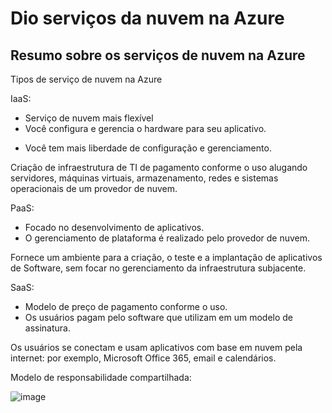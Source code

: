 # Dio serviços da nuvem na Azure

## Resumo sobre os serviços de nuvem na Azure

Tipos de serviço de nuvem na Azure

IaaS: 
- Serviço de nuvem mais flexível
- Você configura e gerencia o hardware para seu aplicativo.
* Você tem mais liberdade de configuração e gerenciamento.

Criação de infraestrutura de TI de pagamento conforme o uso alugando servidores, máquinas virtuais, armazenamento, redes e sistemas operacionais de um provedor de nuvem.


PaaS:
- Focado no desenvolvimento de aplicativos.
- O gerenciamento de plataforma é realizado pelo provedor de nuvem.

Fornece um ambiente para a criação, o teste e a implantação de aplicativos de Software, sem focar no gerenciamento da infraestrutura subjacente. 


SaaS:
- Modelo de preço de pagamento conforme o uso.
- Os usuários pagam pelo software que utilizam em um modelo de assinatura.

Os usuários se conectam e usam aplicativos com base em nuvem pela internet: por exemplo, Microsoft Office 365, email e calendários.



Modelo de responsabilidade compartilhada:

![image](https://github.com/user-attachments/assets/808bbe80-6be8-4a71-91c5-0e1da0055da8)



